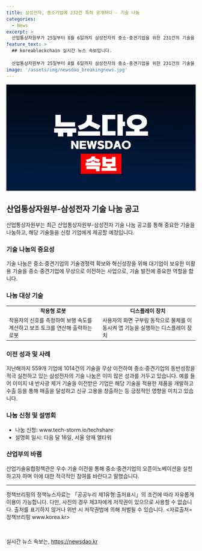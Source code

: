 ```yaml
---
title: 삼성전자, 중소기업에 232건 특허 공개하다 - 기술 나눔
categories:
  - News
excerpt: >
  산업통상자원부가 25일부터 8월 6일까지 삼성전자의 중소·중견기업을 위한 231건의 기술을 무상으로 제공하는 기술 나눔 공고를 했다고 밝혔다. 착용형 로봇과 플렉서블 디스플레이 화면 등의 기술이 포함되어 있으며, 이를 통해 중소·중견기업의 기술개발을 지원한다. 기술을 활용하는 기업들의 성장사례도 있어 관심을 끈다. 신청은 홈페이지에서 가능하며, 관련 설명회도 개최할 예정이다. 산업부는 이를 통해 중소·중견기업의 오픈 이노베이션을 기대하고 있다.
feature_text: >
  ## koreablockchain 실시간 뉴스 속보입니다.

  산업통상자원부가 25일부터 8월 6일까지 삼성전자의 중소·중견기업을 위한 231건의 기술을 무상으로 제공하는 기술 나눔 공고를 했다고 밝혔다. 착용형 로봇과 플렉서블 디스플레이 화면 등의 기술이 포함되어 있으며, 이를 통해 중소·중견기업의 기술개발을 지원한다. 기술을 활용하는 기업들의 성장사례도 있어 관심을 끈다. 신청은 홈페이지에서 가능하며, 관련 설명회도 개최할 예정이다. 산업부는 이를 통해 중소·중견기업의 오픈 이노베이션을 기대하고 있다.
image: '/assets/img/newsdao_breakingnews.jpg'
---
```


<p><img src="/assets/img/newsdao_breakingnews.jpg" alt="koreablockchain 속보" /></p>

<h2 data-ke-size="size26">산업통상자원부-삼성전자 기술 나눔 공고</h2>

<p data-ke-size="size16">산업통상자원부는 최근 산업통상자원부-삼성전자 기술 나눔 공고를 통해 중요한 기술을 나눔하고, 해당 기술들을 신청 기업에게 제공할 예정입니다.</p>

<h3>기술 나눔의 중요성</h3>

<p data-ke-size="size16">기술 나눔은 중소·중견기업의 기술경쟁력 확보와 혁신성장을 위해 대기업이 보유한 미활용 기술을 중소·중견기업에 무상으로 이전하는 사업으로, 기술 발전에 중요한 역할을 합니다.</p>

<h3>나눔 대상 기술</h3>

<table>
  <tr>
    <td style="text-align: center; height: 17px;"><b>착용형 로봇</b></td>
    <td style="text-align: center; height: 17px;"><b>디스플레이 장치</b></td>
  </tr>
  <tr>
    <td>착용자의 신호를 측정하여 보행 속도를 계산하고 보조 토크를 연산해 출력하는 로봇</td>
    <td>사용자의 화면 구부림 동작으로 물체를 이동시켜 앱 기능을 실행하는 디스플레이 장치</td>
  </tr>
</table>

<h3>이전 성과 및 사례</h3>

<p data-ke-size="size16">지난해까지 559개 기업에 1014건의 기술을 무상 이전하여 중소·중견기업의 동반성장을 적극 실천하고 있는 삼성전자의 기술 나눔은 이미 많은 성과를 거두고 있습니다. 예를 들어 이미지 내 반사광 제거 기술을 이전받은 기업은 해당 기술을 적용한 제품을 개발하고 수출 등을 통해 매출을 달성하고 신규 고용을 창출하는 등 긍정적인 영향을 미치고 있습니다.</p>

<h3>나눔 신청 및 설명회</h3>

<ul>
  <li>나눔 신청: www.tech-storm.io/techshare</li>
  <li>설명회 일시: 다음 달 16일, 서울 양재 엘타워</li>
</ul>

<h3>산업부의 바램</h3>

<p data-ke-size="size16">산업기술융합정책관은 우수 기술 이전을 통해 중소·중견기업의 오픈이노베이션을 실천하고자 하며 이에 대한 적극적인 참여를 바란다고 말했습니다.</p>

<hr>

<p data-ke-size="size16">정책브리핑의 정책뉴스자료는 「공공누리 제1유형:출처표시」의 조건에 따라 자유롭게 이용이 가능합니다. 다만, 사진의 경우 제3자에게 저작권이 있으므로 사용할 수 없습니다. 출처를 표기하지 않거나 위반 시 저작권법에 의해 처벌될 수 있습니다. <자료출처=정책브리핑 www.korea.kr></p>

<p data-ke-size="size16">&nbsp;</p>
실시간 뉴스 속보는, <a href="https://newsdao.kr" rel="dofollow">https://newsdao.kr</a>


